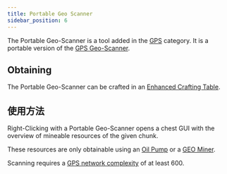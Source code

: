 ```yaml
---
title: Portable Geo Scanner
sidebar_position: 6
---
```


The Portable Geo-Scanner is a tool added in the [GPS](GPS) category. It is a portable version of the [GPS Geo-Scanner](GPS-Geo-Scanner).

## Obtaining

The Portable Geo-Scanner can be crafted in an [Enhanced Crafting Table](Enhanced-Crafting-Table).

## 使用方法

Right-Clicking with a Portable Geo-Scanner opens a chest GUI with the overview of mineable resources of the given chunk.

These resources are only obtainable using an [Oil Pump](Oil-Pump) or a [GEO Miner](GEO-Miner).

Scanning requires a [GPS network complexity](GPS-Transmitter) of at least 600.
